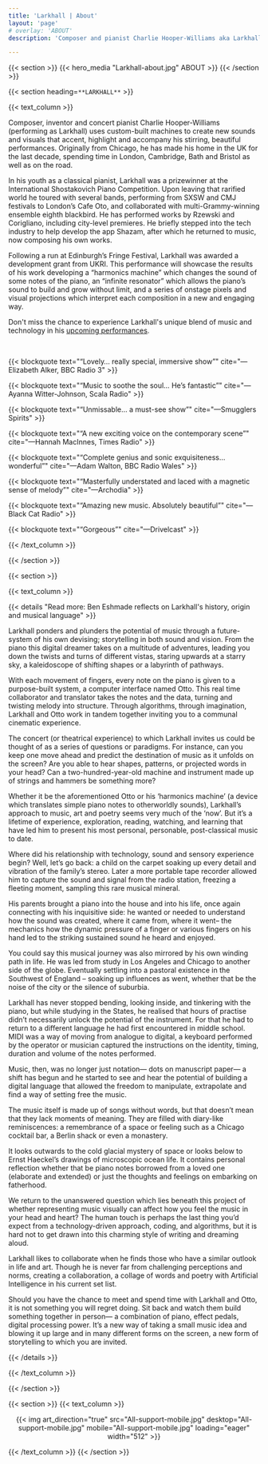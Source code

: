 ```yaml
---
title: 'Larkhall | About'
layout: 'page'
# overlay: 'ABOUT'
description: 'Composer and pianist Charlie Hooper-Williams aka Larkhall performs “beautiful” (Times Radio), “soulful, richly layered” (Nick Smithson) music which is “masterfully understated and laced with a magnetic sense of melody” (Archodia). A prizewinning former concert pianist, he combines intricate, virtuosic textures with soaring, stirring melodies. Originally from the pine woods of Minnesota’s Iron Range, he grew up near Chicago, studied at the University of Cambridge Centre for Music and Science, and now makes his home in Bath.'

---
```


{{< section >}}
    {{< hero_media "Larkhall-about.jpg" ABOUT >}}
{{< /section >}}

{{< section heading=`**LARKHALL**` >}}

{{< text_column >}}

Composer, inventor and concert pianist Charlie Hooper-Williams (performing as Larkhall) uses custom-built machines to create new sounds and visuals that accent, highlight and accompany his stirring, beautiful performances. Originally from Chicago, he has made his home in the UK for the last decade, spending time in London, Cambridge, Bath and Bristol as well as on the road.

In his youth as a classical pianist, Larkhall was a prizewinner at the International Shostakovich Piano Competition. Upon leaving that rarified world he toured with several bands, performing from SXSW and CMJ festivals to London’s Cafe Oto, and collaborated with multi-Grammy-winning ensemble eighth blackbird. He has performed works by Rzewski and Corigliano, including city-level premieres. He briefly stepped into the tech industry to help develop the app Shazam, after which he returned to music, now composing his own works.

Following a run at Edinburgh’s Fringe Festival, Larkhall was awarded a development grant from UKRI. This performance will showcase the results of his work developing a “harmonics machine” which changes the sound of some notes of the piano, an “infinite resonator” which allows the piano’s sound to build and grow without limit, and a series of onstage pixels and visual projections which interpret each composition in a new and engaging way.

Don't miss the chance to experience Larkhall's unique blend of music and technology in his [upcoming performances](/concerts).

<br>

{{< blockquote text="“Lovely… really special, immersive show”" cite="—Elizabeth Alker, BBC Radio 3" >}}

{{< blockquote text="“Music to soothe the soul… He’s fantastic”" cite="—Ayanna Witter-Johnson, Scala Radio" >}}

{{< blockquote text="“Unmissable… a must-see show”" cite="—Smugglers Spirits" >}}

{{< blockquote text="“A new exciting voice on the contemporary scene”" cite="—Hannah MacInnes, Times Radio" >}}

{{< blockquote text="“Complete genius and sonic exquisiteness… wonderful”" cite="—Adam Walton, BBC Radio Wales" >}}

{{< blockquote text="“Masterfully understated and laced with a magnetic sense of melody”" cite="—Archodia" >}}

{{< blockquote text="“Amazing new music. Absolutely beautiful”" cite="—Black Cat Radio" >}}

{{< blockquote text="“Gorgeous”" cite="—Drivelcast" >}}

{{< /text_column >}}

{{< /section >}}

{{< section >}}

{{< text_column >}}

{{< details "Read more: Ben Eshmade reflects on Larkhall's history, origin and musical language" >}}

Larkhall ponders and plunders the potential of music through a future-system of his own devising; storytelling in both sound and vision. From the piano this digital dreamer takes on a multitude of adventures, leading you down the twists and turns of different vistas, staring upwards at a starry sky, a kaleidoscope of shifting shapes or a labyrinth of pathways.

With each movement of fingers, every note on the piano is given to a purpose-built system, a computer interface named Otto. This real time collaborator and translator takes the notes and the data, turning and twisting melody into structure. Through algorithms, through imagination, Larkhall and Otto work in tandem together inviting you to a communal cinematic experience. 

The concert (or theatrical experience) to which Larkhall invites us could be thought of as a series of questions or paradigms. For instance, can you keep one move ahead and predict the destination of music as it unfolds on the screen? Are you able to hear shapes, patterns, or projected words in your head? Can a two-hundred-year-old machine and instrument made up of strings and hammers be something more?

Whether it be the aforementioned Otto or his ‘harmonics machine’ (a device which translates simple piano notes to otherworldly sounds), Larkhall’s approach to music, art and poetry seems very much of the ‘now’. But it’s a lifetime of experience, exploration, reading, watching, and learning that have led him to present his most personal, personable, post-classical music to date. 

Where did his relationship with technology, sound and sensory experience begin? Well, let’s go back: a child on the carpet soaking up every detail and vibration of the family’s stereo. Later a more portable tape recorder allowed him to capture the sound and signal from the radio station, freezing a fleeting moment, sampling this rare musical mineral. 

His parents brought a piano into the house and into his life, once again connecting with his inquisitive side: he wanted or needed to understand how the sound was created, where it came from, where it went– the mechanics how the dynamic pressure of a finger or various fingers on his hand led to the striking sustained sound he heard and enjoyed.  

You could say this musical journey was also mirrored by his own winding path in life. He was led from study in Los Angeles and Chicago to another side of the globe. Eventually settling into a pastoral existence in the Southwest of England – soaking up influences as went, whether that be the noise of the city or the silence of suburbia.

Larkhall has never stopped bending, looking inside, and tinkering with the piano, but while studying in the States, he realised that hours of practise didn’t necessarily unlock the potential of the instrument. For that he had to return to a different language he had first encountered in middle school. MIDI was a way of moving from analogue to digital, a keyboard performed by the operator or musician captured the instructions on the identity, timing, duration and volume of the notes performed.

Music, then, was no longer just notation— dots on manuscript paper— a shift has begun and he started to see and hear the potential of building a digital language that allowed the freedom to manipulate, extrapolate and find a way of setting free the music.  
 
The music itself is made up of songs without words, but that doesn’t mean that they lack moments of meaning. They are filled with diary-like reminiscences:  a remembrance of a space or feeling such as a Chicago cocktail bar, a Berlin shack or even a monastery. 

It looks outwards to the cold glacial mystery of space or looks below to Ernst Haeckel’s drawings of microscopic ocean life. It contains personal reflection whether that be piano notes borrowed from a loved one (elaborate and extended) or just the thoughts and feelings on embarking on fatherhood.

We return to the unanswered question which lies beneath this project of whether representing music visually can affect how you feel the music in your head and heart? The human touch is perhaps the last thing you’d expect from a technology-driven approach, coding, and algorithms, but it is hard not to get drawn into this charming style of writing and dreaming aloud. 

Larkhall likes to collaborate when he finds those who have a similar outlook in life and art. Though he is never far from challenging perceptions and norms, creating a collaboration, a collage of words and poetry with Artificial Intelligence in his current set list.

Should you have the chance to meet and spend time with Larkhall and Otto, it is not something you will regret doing. Sit back and watch them build something together in person— a combination of piano, effect pedals, digital processing power. It’s a new way of taking a small music idea and blowing it up large and in many different forms on the screen, a new form of storytelling to which you are invited.

{{< /details >}}

{{< /text_column >}}

{{< /section >}}

{{< section >}}
{{< text_column >}}
<p align="center">
  {{< img art_direction="true" src="All-support-mobile.jpg" desktop="All-support-mobile.jpg" mobile="All-support-mobile.jpg" loading="eager" width="512" >}}
</p>
{{< /text_column >}}
{{< /section >}}


<!-- {{< container flex="true" >}}
    {{< download_button 
            url="assets/Larkhall_EPK_2023.zip" 
            text="Download press kit" >}}

    {{< download_button 
            url="assets/Larkhall-Stage-plot-diagram.pdf" 
            text="Download stage plot diagram" >}}

    {{< download_button 
            url="assets/Larkhall-Touring-Pack-11-2022.pdf" 
            text="Download touring pack" >}} -->
<!-- {{< /container >}} -->
